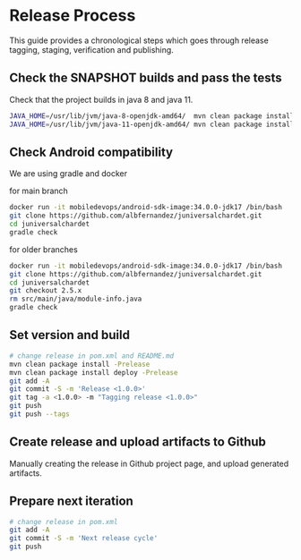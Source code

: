 # Release Process

This guide provides a chronological steps which goes through release tagging, staging, verification and publishing.


## Check the SNAPSHOT builds and pass the tests

Check that the project builds in java 8 and java 11.

```bash
JAVA_HOME=/usr/lib/jvm/java-8-openjdk-amd64/  mvn clean package install verify
JAVA_HOME=/usr/lib/jvm/java-11-openjdk-amd64/ mvn clean package install verify
```

## Check Android compatibility

We are using gradle and docker

for main branch
```bash
docker run -it mobiledevops/android-sdk-image:34.0.0-jdk17 /bin/bash
git clone https://github.com/albfernandez/juniversalchardet.git
cd juniversalchardet
gradle check
```

for older branches
```bash
docker run -it mobiledevops/android-sdk-image:34.0.0-jdk17 /bin/bash
git clone https://github.com/albfernandez/juniversalchardet.git
cd juniversalchardet
git checkout 2.5.x
rm src/main/java/module-info.java
gradle check
```


## Set version and build 

```bash
# change release in pom.xml and README.md
mvn clean package install -Prelease
mvn clean package install deploy -Prelease
git add -A
git commit -S -m 'Release <1.0.0>'
git tag -a <1.0.0> -m "Tagging release <1.0.0>"
git push
git push --tags
```


## Create release and upload artifacts to Github

Manually creating the release in Github project page, and upload generated artifacts.



## Prepare next iteration

```bash
# change release in pom.xml
git add -A
git commit -S -m 'Next release cycle'
git push
```